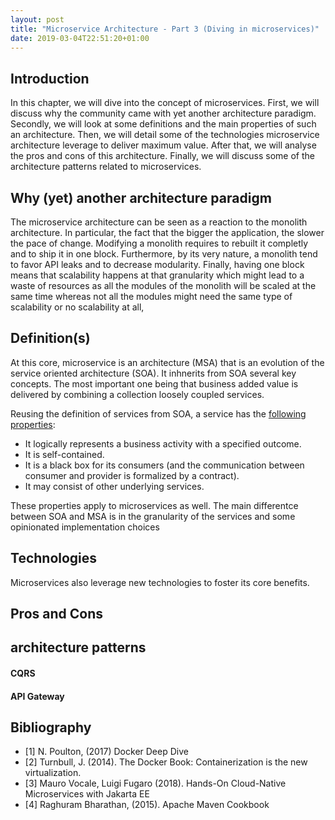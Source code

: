 ```yaml
---
layout: post
title: "Microservice Architecture - Part 3 (Diving in microservices)"
date: 2019-03-04T22:51:20+01:00
---
```



## Introduction
In this chapter, we will dive into the concept of microservices. First, we will discuss why the community came with yet another architecture paradigm. Secondly, we will 
look at some definitions and the main properties of such an architecture. Then, we will detail some of the technologies microservice architecture leverage to deliver maximum value. 
After that, we will analyse the pros and cons of this architecture.
Finally, we will discuss some of the architecture patterns related to microservices.


## Why (yet) another architecture paradigm
The microservice architecture can be seen as a reaction to the monolith architecture. In particular, the fact that the bigger the application, the slower the pace of change. 
Modifying a monolith requires to
rebuilt it completly and to ship it in one block. Furthermore, by its very nature, a monolith tend to favor API leaks and to decrease modularity. 
Finally, having one block means that scalability happens at
that granularity which might lead to a waste of resources as all the modules of the monolith will be scaled at the same time whereas not all the modules might 
need the same type of scalability or no scalability at all,

## Definition(s)
At this core, microservice is an architecture (MSA) that is an evolution of the service oriented architecture (SOA). It inhnerits from SOA several key concepts. The most important one being
that business added value is delivered by combining a collection loosely coupled services.

Reusing the definition of services from SOA, a service has the [following properties](https://en.wikipedia.org/wiki/Service-oriented_architecture):
- It logically represents a business activity with a specified outcome.
- It is self-contained.
- It is a black box for its consumers (and the communication between consumer and provider is formalized by a contract).
- It may consist of other underlying services.

These properties apply to microservices as well. The main differentce between SOA and MSA is in the granularity of the services and some opinionated implementation choices 

## Technologies
Microservices also leverage new technologies to foster its core benefits.

## Pros and Cons

## architecture patterns

#### CQRS
#### API Gateway


## Bibliography
- [1] N. Poulton, (2017) Docker Deep Dive
- [2] Turnbull, J. (2014). The Docker Book: Containerization is the new virtualization. 
- [3] Mauro Vocale, Luigi Fugaro (2018). Hands-On Cloud-Native Microservices with Jakarta EE
- [4] Raghuram Bharathan, (2015). Apache Maven Cookbook